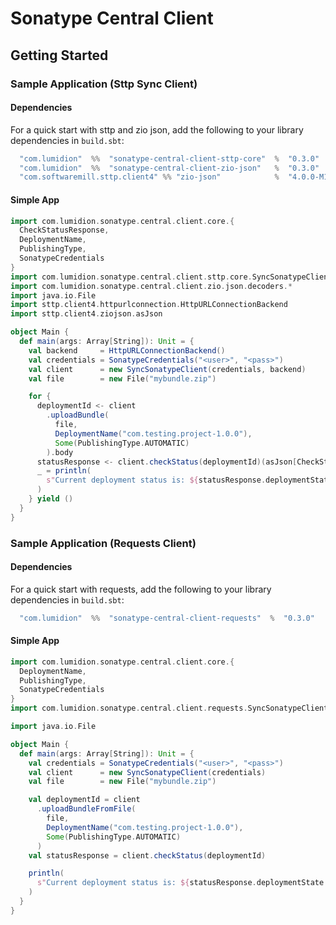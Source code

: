 # Sonatype Central Client

## Getting Started

### Sample Application (Sttp Sync Client)

#### Dependencies

For a quick start with sttp and zio json, add the following to your library dependencies in `build.sbt`:

```sbt
  "com.lumidion"  %%  "sonatype-central-client-sttp-core"  %  "0.3.0"
  "com.lumidion"  %%  "sonatype-central-client-zio-json"   %  "0.3.0"
  "com.softwaremill.sttp.client4" %% "zio-json"            %  "4.0.0-M16"
```

#### Simple App

```scala
import com.lumidion.sonatype.central.client.core.{
  CheckStatusResponse,
  DeploymentName,
  PublishingType,
  SonatypeCredentials
}
import com.lumidion.sonatype.central.client.sttp.core.SyncSonatypeClient
import com.lumidion.sonatype.central.client.zio.json.decoders.*
import java.io.File
import sttp.client4.httpurlconnection.HttpURLConnectionBackend
import sttp.client4.ziojson.asJson

object Main {
  def main(args: Array[String]): Unit = {
    val backend     = HttpURLConnectionBackend()
    val credentials = SonatypeCredentials("<user>", "<pass>")
    val client      = new SyncSonatypeClient(credentials, backend)
    val file        = new File("mybundle.zip")

    for {
      deploymentId <- client
        .uploadBundle(
          file,
          DeploymentName("com.testing.project-1.0.0"),
          Some(PublishingType.AUTOMATIC)
        ).body
      statusResponse <- client.checkStatus(deploymentId)(asJson[CheckStatusResponse]).body
      _ = println(
        s"Current deployment status is: ${statusResponse.deploymentState.unapply}. Deployment id: ${deploymentId.unapply}"
      )
    } yield ()
  }
}
```

### Sample Application (Requests Client)

#### Dependencies

For a quick start with requests, add the following to your library dependencies in `build.sbt`:

```sbt
  "com.lumidion"  %%  "sonatype-central-client-requests"  %  "0.3.0"
```

#### Simple App

```scala
import com.lumidion.sonatype.central.client.core.{
  DeploymentName,
  PublishingType,
  SonatypeCredentials
}
import com.lumidion.sonatype.central.client.requests.SyncSonatypeClient

import java.io.File

object Main {
  def main(args: Array[String]): Unit = {
    val credentials = SonatypeCredentials("<user>", "<pass>")
    val client      = new SyncSonatypeClient(credentials)
    val file        = new File("mybundle.zip")

    val deploymentId = client
      .uploadBundleFromFile(
        file,
        DeploymentName("com.testing.project-1.0.0"),
        Some(PublishingType.AUTOMATIC)
      )
    val statusResponse = client.checkStatus(deploymentId)

    println(
      s"Current deployment status is: ${statusResponse.deploymentState.unapply}. Deployment id: ${deploymentId.unapply}"
    )
  }
}
```

